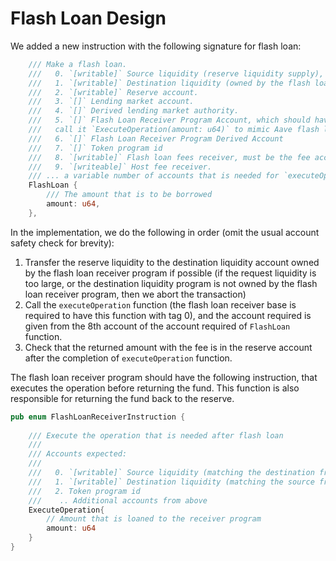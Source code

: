 # Flash Loan Design

We added a new instruction with the following signature for flash loan:
```rust
    /// Make a flash loan.
    ///   0. `[writable]` Source liquidity (reserve liquidity supply), minted by reserve liquidity mint
    ///   1. `[writable]` Destination liquidity (owned by the flash loan receiver program)
    ///   2. `[writable]` Reserve account.
    ///   3. `[]` Lending market account.
    ///   4. `[]` Derived lending market authority.
    ///   5. `[]` Flash Loan Receiver Program Account, which should have a function (which we will
    ///   call it `ExecuteOperation(amount: u64)` to mimic Aave flash loan) that has tag of 0.
    ///   6. `[]` Flash Loan Receiver Program Derived Account
    ///   7. `[]` Token program id
    ///   8. `[writable]` Flash loan fees receiver, must be the fee account specified at InitReserve.
    ///   9. `[writeable]` Host fee receiver.
    /// ... a variable number of accounts that is needed for `executeOperation(amount: u64)`.
    FlashLoan {
        /// The amount that is to be borrowed
        amount: u64,
    },
```
In the implementation, we do the following in order (omit the usual account safety check for brevity):
1. Transfer the reserve liquidity to the destination liquidity account owned by the flash loan receiver program if possible (if the request liquidity is too large, or the destination liquidity program is not owned by the flash loan receiver program, then we abort the transaction)
2. Call the `executeOperation` function (the flash loan receiver base is required to have this function with tag 0), and the account required is given from the 8th account of the account required of `FlashLoan` function.
3. Check that the returned amount with the fee is in the reserve account after the completion of `executeOperation` function.

The flash loan receiver program should have the following instruction, that executes the operation before returning the fund. This function is also responsible for returning the fund back to the reserve.

```rust
pub enum FlashLoanReceiverInstruction {
	
    /// Execute the operation that is needed after flash loan
    ///
    /// Accounts expected:
    ///
    ///   0. `[writable]` Source liquidity (matching the destination from above)
    ///   1. `[writable]` Destination liquidity (matching the source from above)
    ///   2. Token program id
    ///    .. Additional accounts from above
	ExecuteOperation{
		// Amount that is loaned to the receiver program
        amount: u64
    }
}

```
